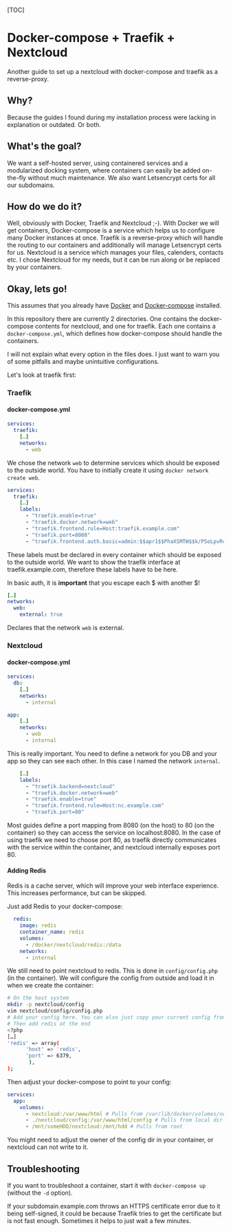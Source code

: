 [TOC]

# Docker-compose + Traefik + Nextcloud

Another guide to set up a nextcloud with docker-compose and traefik as a reverse-proxy. 

## Why?

Because the guides I found during my installation process were lacking in explanation or outdated. Or both.

## What's the goal?

We want a self-hosted server, using containered services and a modularized docking system, where containers can easily be added on-the-fly without much maintenance. We also want Letsencrypt certs for all our subdomains.

## How do we do it?

Well, obviously with Docker, Traefik and Nextcloud ;-). With Docker we will get containers, Docker-compose is a service which helps us to configure many Docker instances at once. Traefik is a reverse-proxy which will handle the routing to our containers and additionally will manage Letsencrypt certs for us. Nextcloud is a service which manages your files, calenders, contacts etc. I chose Nextcloud for my needs, but it can be run along or be replaced by your containers.

## Okay, lets go!

This assumes that you already have [Docker](https://docs.docker.com/install/linux/docker-ce/ubuntu/#install-using-the-repository) and [Docker-compose](https://docs.docker.com/compose/install/) installed.

In this repository there are currently 2 directories. One contains the docker-compose contents for nextcloud, and one for traefik. Each one contains a `docker-compose.yml`, which defines how docker-compose should handle the containers. 

I will not explain what every option in the files does. I just want to warn you of some pitfalls and maybe unintuitive configurations.

Let's look at traefik first:

### Traefik

#### docker-compose.yml

```yml
services:
  traefik:
    […]
    networks:
      - web
```

We chose the network `web` to determine services which should be exposed to the outside world. You have to initially create it using `docker network create web`.


```yml
services:
  traefik:
    […]
    labels:
      - "traefik.enable=true"
      - "traefik.docker.network=web"
      - "traefik.frontend.rule=Host:traefik.example.com"
      - "traefik.port=8080"
      - "traefik.frontend.auth.basic=admin:$$apr1$$PhaXSMTW$$k/P5oLpvRcTIG4bnbn/g9/"
```

These labels must be declared in every container which should be exposed to the outside world. We want to show the traefik interface at traefik.example.com, therefore these labels have to be here.

In basic auth, it is **important** that you escape each $ with another $!



```yml
[…]
networks:
  web:
    external: true
```

Declares that the network `web` is external.

### Nextcloud

#### docker-compose.yml

```yml
services:
  db:
    […]
    networks:
      - internal

app:
    […]
    networks:
      - web
      - internal
```

This is really important. You need to define a network for you DB and your app so they can see each other. In this case I named the network `internal`.



```yml
    […]
    labels:
      - "traefik.backend=nextcloud"
      - "traefik.docker.network=web"
      - "traefik.enable=true"
      - "traefik.frontend.rule=Host:nc.example.com"
      - "traefik.port=80"
```

Most guides define a port mapping from 8080 (on the host) to 80 (on the container) so they can access the service on localhost:8080. In the case of using traefik we need to choose port 80, as traefik directly communicates with the service within the container, and nextcloud internally exposes port 80.

#### Adding Redis

Redis is a cache server, which will improve your web interface experience. This increases performance, but can be skipped.

Just add Redis to your docker-compose:

```yml
  redis:
    image: redis
    container_name: redis
    volumes:
      - /docker/nextcloud/redis:/data
    networks:
      - internal
```

We still need to point nextcloud to redis. This is done in `config/config.php` (in the container). We will configure the config from outside and load it in when we create the container:

```bash
# On the host system
mkdir -p nextcloud/config
vim nextcloud/config/config.php
# Add your config here. You can also just copy your current config from the container.
# Then add redis at the end
<?php
[…]
'redis' => array(
      'host' => 'redis',
      'port' => 6379,
       ),
);
```

Then adjust your docker-compose to point to your config:

```yml
services:
  app:
    volumes:
      - nextcloud:/var/www/html # Pulls from /var/lib/docker/volumes/nextcloud_nextcloud/_data/
      - ./nextcloud/config:/var/www/html/config # Pulls from local dir
      - /mnt/someHDD/nextcloud:/mnt/hdd # Pulls from root
```

You might need to adjust the owner of the config dir in your container, or nextcloud can not write to it.

## Troubleshooting

If you want to troubleshoot a container, start it with `docker-compose up` (without the `-d` option).

If your subdomain.example.com throws an HTTPS certificate error due to it being self-signed, it could be because Traefik tries to get the certificate but is not fast enough. Sometimes it helps to just wait a few minutes.
